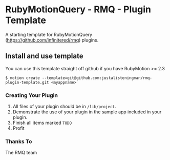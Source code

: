 RubyMotionQuery - RMQ - Plugin Template
===================

A starting template for RubyMotionQuery (https://github.com/infinitered/rmq) plugins.

## Install and use template
You can use this template straight off github if you have RubyMotion >= 2.3

  `$ motion create --template=git@github.com:justalisteningman/rmq-plugin-template.git <myappname>`
  

### Creating Your Plugin

  1. All files of your plugin should be in `/lib/project`.
  2. Demonstrate the use of your plugin in the sample app included in your plugin.
  3. Finish all items marked `TODO`
  4. Profit

### Thanks To

The RMQ team